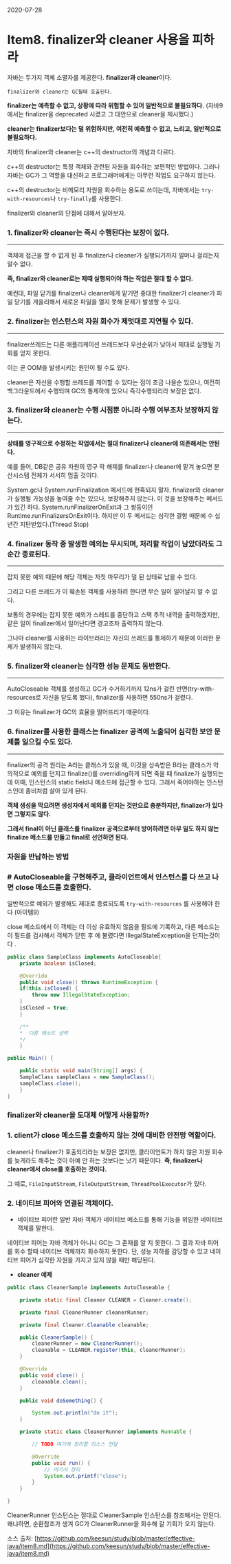 2020-07-28


# Item8. finalizer와 cleaner 사용을 피하라

자바는 두가지 객체 소멸자를 제공한다. **finalizer과 cleaner**이다.

`finalizer와 cleaner는 GC될때 호출된다.`

**finalizer는 예측할 수 없고, 상황에 따라 위험할 수 있어 일반적으로 불필요하다.** (자바9에서는 finalizer을 deprecated 시켰고 그 대안으로 cleaner을 제시했다.)

**cleaner는 finalizer보다는 덜 위험하지만, 여전히 예측할 수 없고, 느리고, 일반적으로 불필요하다.** 

자바의 finalizer와 cleaner는 c++의 destructor의 개념과 다르다.

c++의 destructor는 특정 객체와 관련된 자원을 회수하는 보편적인 방법이다. 그러나 자바는 GC가 그 역할을 대신하고 프로그래머에게는 아무런 작업도 요구하지 않는다. 

c++의 destructor는 비메모리 자원을 회수하는 용도로 쓰이는데, 자바에서는 `try-with-resources`나 `try-finally`를 사용한다.

finalizer와 cleaner의 단점에 대해서 알아보자. 

### 1. finalizer와 cleaner는 즉시 수행된다는 보장이 없다.

---

객체에 접근을 할 수 없게 된 후 finalizer나 cleaner가 실행되기까지 얼머나 걸리는지 알수 없다. 

**즉, finalizer와 cleaner로는 제때 실행되어야 하는 작업은 절대 할 수 없다.** 

예컨대, 파일 닫기를 finalizer나 cleaner에게 맡기면 중대한 finalizer가 cleaner가 파일 닫기를 게을리해서 새로운 파일을 열지 못해 문제가 발생할 수 있다.

### 2. finalizer는 인스턴스의 자원 회수가 제멋대로 지연될 수 있다.

---

finalizer쓰레드는 다른 애플리케이션 쓰레드보다 우선순위가 낮아서 제대로 실행될 기회를 얻지 못한다. 

이는 곧 OOM을 발생시키는 원인이 될 수도 있다. 

cleaner은  자신을 수행할 쓰레드를 제어할 수 있다는 점이 조금 나을순 있으나, 여전히 백그라운드에서 수행되며 GC의 통제하에 있으니 즉각수행되리라 보장은 없다. 

### 3. finalizer와 cleaner는 수행 시점뿐 아니라 수행 여부조차 보장하지 않는다.

---

**상태를 영구적으로 수정하는 작업에서는 절대 finalizer나 cleaner에 의존해서는 안된다.**

예를 들어, DB같은 공유 자원의 영구 락 해제를 finalizer나 cleaner에 맡겨 놓으면 분산시스템 전체가 서서히 멈출 것이다. 

System.gc나 System.runFinalization 메서드에 현혹되지 말자. finalizer와 cleaner가 실행될 가능성을 높여줄 수는 있으나, 보장해주지 않는다. 이 것을 보장해주는 메서드가 있긴 하다. System.runFinalizerOnExit과 그 쌍둥이인 Runtime.runFinalizersOnExit이다. 하지만 이 두 메서드는 심각한 결함 때문에 수 십년간 지탄받았다.(Thread Stop)

### 4. finalizer 동작 중 발생한 예외는 무시되며, 처리할 작업이 남았더라도 그 순간 종료된다.

---

잡지 못한 예외 때문에 해당 객체는 자칫 마무리가 덜 된 상태로 남을 수 있다. 

그리고 다른 쓰레드가 이 훼손된 객체를 사용하려 한다면 무슨 일이 일어날지 알 수 없다.

보통의 경우에는 잡지 못한 예외가 스레드를 중단하고 스택 추적 내역을 출력하겠지만, 같은 일이 finalizer에서 일어난다면 경고조차 출력하지 않는다. 

그나마 cleaner를 사용하는 라이브러리는 자신의 쓰레드를 통제하기 때문에 이러한 문제가 발생하지 않는다.

### 5. finalizer와 cleaner는 심각한 성능 문제도 동반한다.

---

AutoCloseable 객체를 생성하고 GC가 수거하기까지 12ns가 걸린 반면(try-with-resources로 자신을 닫도록 했다), finalizer를 사용하면 550ns가 걸렸다. 

그 이유는 finalizer가 GC의 효율을 떨어뜨리기 때문이다.

### 6. finalizer를 사용한 클래스는 finalizer 공격에 노출되어 심각한 보안 문제를 일으킬 수도 있다.

---

finalizer의 공격 원리는 A라는 클래스가 있을 때, 이것을 상속받은 B라는 클래스가 악의적으로 예외를 던지고 finalize()를 overriding하게 되면 죽을 때 finalize가 실행되는데 이때, 인스턴스의 static field나 메소드에 접근할 수 있다. 그래서 죽어야하는 인스턴스인데 좀비처럼 살아 있게 된다.

**객체 생성을 막으려면 생성자에서 예외를 던지는 것만으로 충분하지만, finalizer가 있다면 그렇지도 않다.** 

**그래서 final이 아닌 클래스를 finalizer 공격으로부터 방어하려면 아무 일도 하지 않는 finalize 메소드를 만들고 final로 선언하면 된다.** 

### 자원을 반납하는 방법

### # AutoCloseable을 구현해주고, 클라이언트에서 인스턴스를 다 쓰고 나면 close 메소드를 호출한다.

일반적으로 예외가 발생해도 제대로 종료되도록 `try-with-resources` 를 사용해야 한다 (아이템9)

close 메소드에서 이 객체는 더 이상 유효하지 않음을 필드에 기록하고, 다른 메소드는 이 필드를 검사해서 객체가 닫힌 후 에 불렸다면 IllegalStateException을 던지는것이다 .

```java
public class SampleClass implements AutoCloseable{
    private boolean isClosed;

    @Override
    public void close() throws RuntimeException {
	if(this.isClosed) {
	    throw new IllegalStateException;
	}
	isClosed = true;
    }

    /**
    *  다른 메소드 생략
    */
    }

public Main() {

    public static void main(String[] args) {
	SampleClass sampleClass = new SampleClass();
 	sampleClass.close();
    }
}
```

### finalizer와 cleaner을 도대체 어떻게 사용할까?

### 1. client가 close 메소드를 호출하지 않는 것에 대비한 안전망 역할이다.

cleaner나 finalizer가 호출되리라는 보장은 없지만, 클라이언트가 하지 않은 자원 회수를 늦게라도 해주는 것이 아예 안 하는 것보다는 낫기 때문이다.  **즉, finalizer나 cleaner에서 close를 호출하는 것이다.**

그 예로, `FileInputStream`, `FileOutputStream`, `ThreadPoolExecutor`가 있다. 

### 2. 네이티브 피어와 연결된 객체이다.

- 네이티브 피어란 일반 자바 객체가 네이티브 메소드를 통해 기능을 위임한 네이티브 객체를 말한다.

네이티브 피어는 자바 객체가 아니니 GC는 그 존재를 알 지 못한다. 그 결과 자바 피어를 회수 할때 네이티브 객체까지 회수하지 못한다. 단, 성능 저하를 감당할 수 있고 네이티브 피어가 심각한 자원을 가지고 있지 않을 때만 해당된다. 

- **cleaner 예제**

```java
public class CleanerSample implements AutoCloseable {

    private static final Cleaner CLEANER = Cleaner.create();

    private final CleanerRunner cleanerRunner;

    private final Cleaner.Cleanable cleanable;

    public CleanerSample() {
        cleanerRunner = new CleanerRunner();
        cleanable = CLEANER.register(this, cleanerRunner);
    }

    @Override
    public void close() {
        cleanable.clean();
    }

    public void doSomething() {

        System.out.println("do it");
    }

    private static class CleanerRunner implements Runnable {

        // TODO 여기에 정리할 리소스 전달

        @Override
        public void run() {
            // 여기서 정리
            System.out.printf("close");
        }
    }

}
```

CleanerRunner 인스턴스는 절대로 CleanerSample 인스턴스를 참조해서는 안된다. 왜냐하면, 순환참조가 생겨 GC가 CleanerRunner을 회수해 갈 기회가 오지 않는다. 

소스 출처: [https://github.com/keesun/study/blob/master/effective-java/item8.md](https://github.com/keesun/study/blob/master/effective-java/item8.md)

